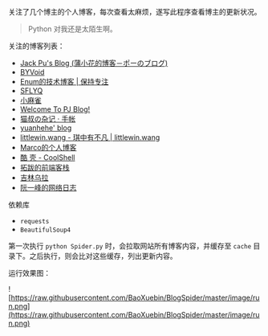 关注了几个博主的个人博客，每次查看太麻烦，遂写此程序查看博主的更新状况。

> Python 对我还是太陌生啊。

关注的博客列表：

- [Jack Pu's Blog (蒲小花的博客－ポーのブログ)](http://www.jackpu.com/)
- [BYVoid](https://www.byvoid.com/)
- [Enum的技术博客 | 保持专注](http://posts.enumsblog.com/)
- [SFLYQ](https://blog.thankbabe.com/)
- [小麻雀](http://makaiqian.com/)
- [Welcome To PJ Blog!](https://www.pigjian.com/)
- [猫叔の杂记 · 手帐](http://www.chole.io/blog/)
- [yuanhehe' blog](http://yuanhehe.cn/)
- [littlewin.wang - 琪中有不凡 | littlewin.wang](https://littlewin.wang/)
- [Marco的个人博客](http://www.hanyuehui.site/)
- [酷 壳 - CoolShell](https://coolshell.cn/)
- [拓跋的前端客栈](http://tuobaye.com/#blog)
- [吉林乌拉](http://jilinwula.com/)
- [阮一峰的网络日志](http://www.ruanyifeng.com/blog/)

依赖库

- `requests`
- `BeautifulSoup4`

第一次执行 `python Spider.py` 时，会拉取网站所有博客内容，并缓存至 `cache` 目录下。之后执行，则会比对这些缓存，列出更新内容。

运行效果图：

![https://raw.githubusercontent.com/BaoXuebin/BlogSpider/master/image/run.png](https://raw.githubusercontent.com/BaoXuebin/BlogSpider/master/image/run.png)
